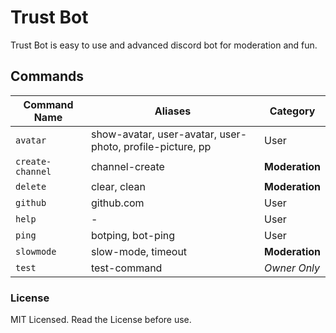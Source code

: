# Trust Bot

Trust Bot is easy to use and advanced discord bot for moderation and fun.

## Commands

Command Name  |    Aliases   | Category
------------- |------------- |-------------
`avatar` | show-avatar, user-avatar, user-photo, profile-picture, pp | User
`create-channel` | channel-create | **Moderation**
`delete` | clear, clean | **Moderation**
`github` | github.com | User
`help` | - | User
`ping` | botping, bot-ping | User
`slowmode` | slow-mode, timeout | **Moderation**
`test` | test-command | _Owner Only_

### License

MIT Licensed. Read the License before use.
